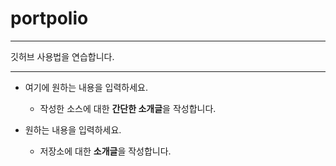 # portpolio
********************
깃허브 사용법을 연습합니다.
***

- 여기에 원하는 내용을 입력하세요.

  - 작성한 소스에 대한 **간단한 소개글**을 작성합니다.

- 원하는 내용을 입력하세요.

  - 저장소에 대한 **소개글**을 작성합니다.

